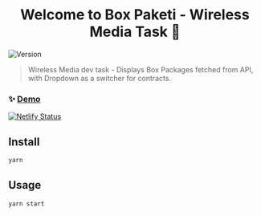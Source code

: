 <h1 align="center">Welcome to Box Paketi - Wireless Media Task 👋</h1>
<p>
  <img alt="Version" src="https://img.shields.io/badge/version-1.0.0-blue.svg?cacheSeconds=2592000" />
</p>

> Wireless Media dev task - Displays Box Packages fetched from API, with Dropdown as a switcher for contracts.

### ✨ [Demo](https://box-paketi.netlify.app/)

[![Netlify Status](https://api.netlify.com/api/v1/badges/fccca32c-9b3a-44e4-95bf-935cee11edb7/deploy-status)](https://app.netlify.com/sites/box-paketi/deploys)

## Install

```sh
yarn
```

## Usage

```sh
yarn start
```
